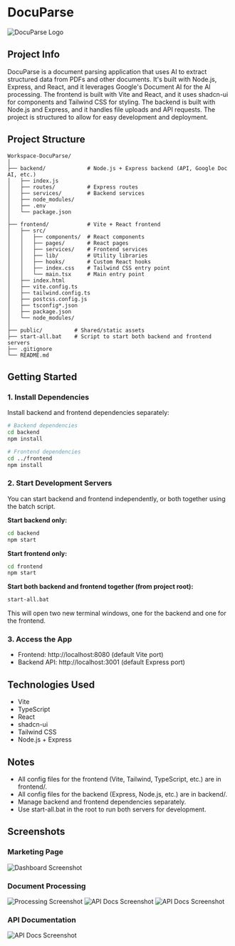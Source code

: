# DocuParse

![DocuParse Logo](public/images/example-image.svg)

## Project Info

DocuParse is a document parsing application that uses AI to extract structured data from PDFs and other documents. It's built with Node.js, Express, and React, and it leverages Google's Document AI for the AI processing. The frontend is built with Vite and React, and it uses shadcn-ui for components and Tailwind CSS for styling. The backend is built with Node.js and Express, and it handles file uploads and API requests. The project is structured to allow for easy development and deployment.

## Project Structure

```
Workspace-DocuParse/
│
├── backend/             # Node.js + Express backend (API, Google Doc AI, etc.)
│   ├── index.js
│   ├── routes/          # Express routes
│   ├── services/        # Backend services
│   ├── node_modules/
│   ├── .env
│   └── package.json
│
├── frontend/            # Vite + React frontend
│   ├── src/
│   │   ├── components/  # React components
│   │   ├── pages/       # React pages
│   │   ├── services/    # Frontend services
│   │   ├── lib/         # Utility libraries
│   │   ├── hooks/       # Custom React hooks
│   │   ├── index.css    # Tailwind CSS entry point
│   │   └── main.tsx     # Main entry point
│   ├── index.html
│   ├── vite.config.ts
│   ├── tailwind.config.ts
│   ├── postcss.config.js
│   ├── tsconfig*.json
│   ├── package.json
│   └── node_modules/
│
├── public/          # Shared/static assets
├── start-all.bat    # Script to start both backend and frontend servers
├── .gitignore
└── README.md
```

## Getting Started

### 1. Install Dependencies

Install backend and frontend dependencies separately:

```sh
# Backend dependencies
cd backend
npm install

# Frontend dependencies
cd ../frontend
npm install
```

### 2. Start Development Servers

You can start backend and frontend independently, or both together using the batch script.

**Start backend only:**
```sh
cd backend
npm start
```

**Start frontend only:**
```sh
cd frontend
npm start
```

**Start both backend and frontend together (from project root):**
```sh
start-all.bat
```
This will open two new terminal windows, one for the backend and one for the frontend.

### 3. Access the App

- Frontend: http://localhost:8080 (default Vite port)
- Backend API: http://localhost:3001 (default Express port)

## Technologies Used

- Vite
- TypeScript
- React
- shadcn-ui
- Tailwind CSS
- Node.js + Express

## Notes

- All config files for the frontend (Vite, Tailwind, TypeScript, etc.) are in frontend/.
- All config files for the backend (Express, Node.js, etc.) are in backend/.
- Manage backend and frontend dependencies separately.
- Use start-all.bat in the root to run both servers for development.

## Screenshots

### Marketing Page
![Dashboard Screenshot](public/images/Screenshot_0.jpg)

### Document Processing
![Processing Screenshot](public/images/Screenshot_1.jpg)
![API Docs Screenshot](public/images/Screenshot_2.jpg)
![API Docs Screenshot](public/images/Screenshot_3.jpg)

### API Documentation
![API Docs Screenshot](public/images/Screenshot_4.jpg)